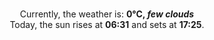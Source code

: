 <p  align="center"><br/>Currently, the weather is: <b> 0°C, <i>few clouds</i></b></br>Today, the sun rises at <b>06:31</b> and sets at <b>17:25</b>.</p>